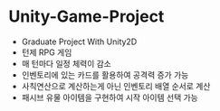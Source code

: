 # Unity-Game-Project

- Graduate Project With Unity2D
- 턴제 RPG 게임
- 매 턴마다 일정 체력이 감소
- 인벤토리에 있는 카드를 활용하여 공격력 증가 가능
- 사칙연산으로 계산하는게 아닌 인벤토리 배열 순서로 계산
- 패시브 유물 아이템을 구현하여 시작 아이템 선택 가능

